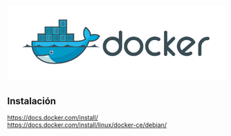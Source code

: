 # ![Docker](./slides/images/docker2.png "Docker")
## Instalación

<a href="https://docs.docker.com/install/" target="_blank">https://docs.docker.com/install/</a>
<a href="https://docs.docker.com/install/linux/docker-ce/debian/" target="_blank">https://docs.docker.com/install/linux/docker-ce/debian/</a>
